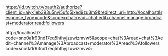https://id.twitch.tv/oauth2/authorize?client_id=aiyk1eb393u5nyj5ufg5jxed9zu3m9&redirect_uri=http://localhost&response_type=code&scope=chat:read+chat:edit+channel:manage:broadcast+moderator:read:followers

http://localhost/?code=sno0a1r93nd17eq5hthyjzuwizmvw5&scope=chat%3Aread+chat%3Aedit+channel%3Amanage%3Abroadcast+moderator%3Aread%3Afollowers
code=sno0a1r93nd17eq5hthyjzuwizmvw5
